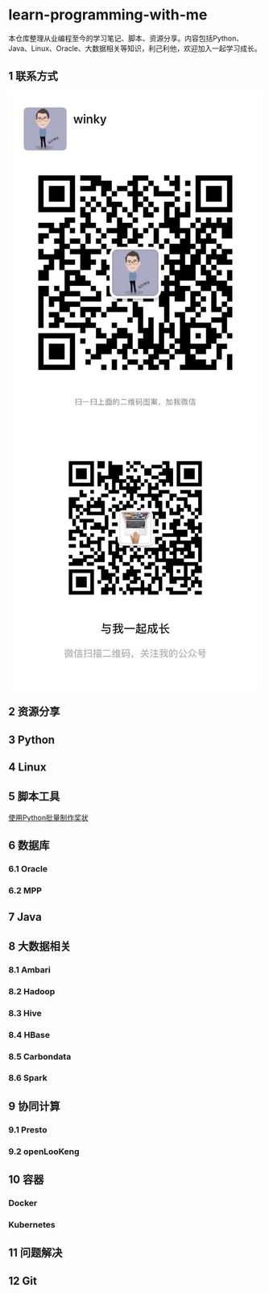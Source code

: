 # learn-programming-with-me
本仓库整理从业编程至今的学习笔记、脚本、资源分享。内容包括Python、Java、Linux、Oracle、大数据相关等知识，利己利他，欢迎加入一起学习成长。

## 1 联系方式
![image](https://github.com/justwinky/learn-programming-with-me/blob/main/pictures/%E4%B8%AA%E4%BA%BA%E5%BE%AE%E4%BF%A1.jpg)
![image](https://github.com/justwinky/learn-programming-with-me/blob/main/pictures/%E5%85%AC%E4%BC%97%E5%8F%B7.jpg)

## 2 资源分享

## 3 Python

## 4 Linux

## 5 脚本工具

[使用Python批量制作奖状](https://mp.weixin.qq.com/s/9sm8qMmyerY5ssZmpw1ejQ "使用Python一分钟搞定了本要一晚才能完成的800张奖状海报")

## 6 数据库

### 6.1 Oracle

### 6.2 MPP

## 7 Java

## 8 大数据相关

### 8.1 Ambari

### 8.2 Hadoop

### 8.3 Hive

### 8.4 HBase

### 8.5 Carbondata

### 8.6 Spark

## 9 协同计算 

### 9.1 Presto

### 9.2 openLooKeng

## 10 容器

### Docker

### Kubernetes

## 11 问题解决

## 12 Git
